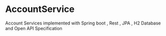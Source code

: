 # AccountService
Account Services implemented with Spring boot , Rest , JPA , H2 Database and Open API Specification
